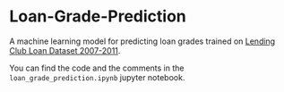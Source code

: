 # Loan-Grade-Prediction

A machine learning model for predicting loan grades trained on [Lending Club Loan Dataset 2007-2011](https://www.kaggle.com/datasets/imsparsh/lending-club-loan-dataset-2007-2011).

You can find the code and the comments in the `loan_grade_prediction.ipynb` jupyter notebook.
